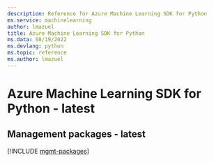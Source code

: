 ```yaml
---
description: Reference for Azure Machine Learning SDK for Python
ms.service: machinelearning
author: lmazuel
title: Azure Machine Learning SDK for Python
ms.data: 08/19/2022
ms.devlang: python
ms.topic: reference
ms.author: lmazuel
---
```

# Azure Machine Learning SDK for Python - latest

## Management packages - latest
[!INCLUDE [mgmt-packages](machine-learning-mgmt-index.md)]